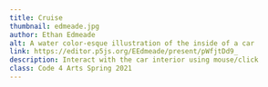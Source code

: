 ```yaml
---
title: Cruise
thumbnail: edmeade.jpg
author: Ethan Edmeade
alt: A water color-esque illustration of the inside of a car
link: https://editor.p5js.org/EEdmeade/present/pWfjtDd9_
description: Interact with the car interior using mouse/click
class: Code 4 Arts Spring 2021
---
```

